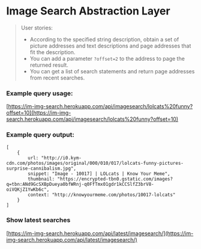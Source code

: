 # Image Search Abstraction Layer

>User stories:
>- According to the specified string description, obtain a set of picture addresses and text descriptions and page addresses that fit the description.
>- You can add a parameter `?offset=2` to the address to page the returned result.
>- You can get a list of search statements and return page addresses from recent searches.

### Example query usage:

[https://im-img-search.herokuapp.com/api/imagesearch/lolcats%20funny?offset=10](https://im-img-search.herokuapp.com/api/imagesearch/lolcats%20funny?offset=10)

### Example query output:

	[
		{
			url: "http://i0.kym-cdn.com/photos/images/original/000/010/017/lolcats-funny-pictures-surprise-cannibalism.jpg",
			snippet: "Image - 10017] | LOLcats | Know Your Meme",
			thumbnail: "https://encrypted-tbn0.gstatic.com/images?q=tbn:ANd9GcSXBpDueya0bfWRnj-q0FfTmx01gdr1kCCSlfZ3brV8-oiVQKjZ1YwKb6c",
			context: "http://knowyourmeme.com/photos/10017-lolcats"
		}
	]

### Show latest searches

[https://im-img-search.herokuapp.com/api/latest/imagesearch/](https://im-img-search.herokuapp.com/api/latest/imagesearch/)
